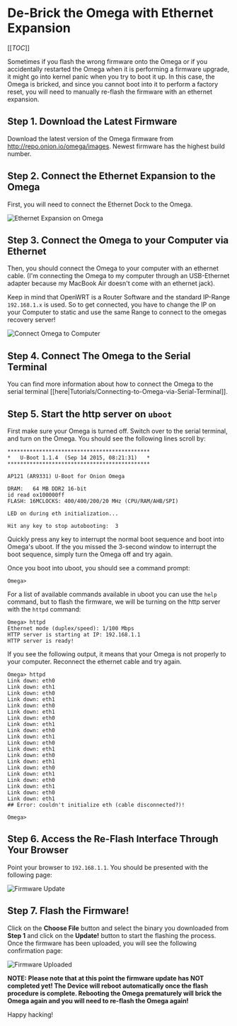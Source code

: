# De-Brick the Omega with Ethernet Expansion

[[_TOC_]]

Sometimes if you flash the wrong firmware onto the Omega or if you accidentally restarted the Omega when it is performing a firmware upgrade, it might go into kernel panic when you try to boot it up. In this case, the Omega is bricked, and since you cannot boot into it to perform a factory reset, you will need to manually re-flash the firmware with an ethernet expansion.

## Step 1. Download the Latest Firmware

Download the latest version of the Omega firmware from http://repo.onion.io/omega/images. Newest firmware has the highest build number.

## Step 2. Connect the Ethernet Expansion to the Omega

First, you will need to connect the Ethernet Dock to the Omega. 

![Ethernet Expansion on Omega](//i.imgur.com/amtwvxu.jpg)

## Step 3. Connect the Omega to your Computer via Ethernet

Then, you should connect the Omega to your computer with an ethernet cable. (I'm connecting the Omega to my computer through an USB-Ethernet adapter because my MacBook Air doesn't come with an ethernet jack).

Keep in mind that OpenWRT is a Router Software and the standard IP-Range ```192.168.1.x``` is used. So to get connected, you have to change the IP on your Computer to static and use the same Range to connect to the omegas recovery server!

![Connect Omega to Computer](//i.imgur.com/ueI9q7d.jpg)

## Step 4. Connect The Omega to the Serial Terminal

You can find more information about how to connect the Omega to the serial terminal [[here|Tutorials/Connecting-to-Omega-via-Serial-Terminal]].

## Step 5. Start the http server on `uboot`

First make sure your Omega is turned off. Switch over to the serial terminal, and turn on the Omega. You should see the following lines scroll by:

```
*********************************************
*   U-Boot 1.1.4  (Sep 14 2015, 08:21:31)   *
*********************************************

AP121 (AR9331) U-Boot for Onion Omega

DRAM:   64 MB DDR2 16-bit
id read ox100000ff
FLASH: 16MCLOCKS: 400/400/200/20 MHz (CPU/RAM/AHB/SPI)

LED on during eth initialization...

Hit any key to stop autobooting:  3
```

Quickly press any key to interrupt the normal boot sequence and boot into Omega's uboot. If the you missed the 3-second window to interrupt the boot sequence, simply turn the Omega off and try again.

Once you boot into uboot, you should see a command prompt:

```
Omega>
```

For a list of available commands available in uboot you can use the `help` command, but to flash the firmware, we will be turning on the http server with the `httpd` command:

```
Omega> httpd
Ethernet mode (duplex/speed): 1/100 Mbps
HTTP server is starting at IP: 192.168.1.1
HTTP server is ready!
```

If you see the following output, it means that your Omega is not properly to your computer. Reconnect the ethernet cable and try again.

```
Omega> httpd
Link down: eth0
Link down: eth1
Link down: eth0
Link down: eth1
Link down: eth0
Link down: eth1
Link down: eth0
Link down: eth1
Link down: eth0
Link down: eth1
Link down: eth0
Link down: eth1
Link down: eth0
Link down: eth1
Link down: eth0
Link down: eth1
Link down: eth0
Link down: eth1
Link down: eth0
Link down: eth1
## Error: couldn't initialize eth (cable disconnected?)!

Omega>
```

## Step 6. Access the Re-Flash Interface Through Your Browser

Point your browser to `192.168.1.1`. You should be presented with the following page:

![Firmware Update](//i.imgur.com/hS2fHtL.png)

## Step 7. Flash the Firmware!

Click on the **Choose File** button and select the binary you downloaded from **Step 1** and click on the **Update!** button to start the flashing the process. Once the firmware has been uploaded, you will see the following confirmation page:

![Firmware Uploaded](//i.imgur.com/bJ3HEBZ.png)

**NOTE: Please note that at this point the firmware update has NOT completed yet! The Device will reboot automatically once the flash procedure is complete. Rebooting the Omega prematurely will brick the Omega again and you will need to re-flash the Omega again!**

Happy hacking!

